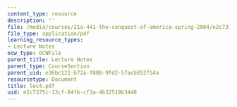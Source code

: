 ```yaml
---
content_type: resource
description: ''
file: /media/courses/21a-441-the-conquest-of-america-spring-2004/e2c7375c13cf84fbcf3a4b32519b3448_lec4.pdf
file_type: application/pdf
learning_resource_types:
- Lecture Notes
ocw_type: OCWFile
parent_title: Lecture Notes
parent_type: CourseSection
parent_uid: e36bc121-b72a-f808-9fd2-57acb852f54a
resourcetype: Document
title: lec4.pdf
uid: e2c7375c-13cf-84fb-cf3a-4b32519b3448
---
```

